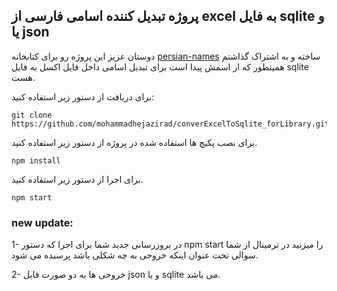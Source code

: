 ## پروژه تبدیل کننده اسامی فارسی از excel به فایل sqlite و یا json

دوستان عزیز این پروژه رو برای کتابخانه [persian-names](https://) ساخته و به اشتراک گذاشتم همینطور که از اسمش پیدا است برای تبدیل اسامی داخل فایل اکسل به فایل sqlite هست.

برای دریافت از دستور زیر استفاده کنید:

```console
git clone https://github.com/mohammadhejazirad/converExcelToSqlite_forLibrary.git
```

برای نصب پکیچ ها استفاده شده در پروژه از دستور زیر استفاده کنید.

```console
npm install
```

برای اجرا از دستور زیر استفاده کنید.

```console
npm start
```

### new update:

1- در بروزرسانی جدید شما برای اجرا که دستور npm start را میزنید در ترمینال از شما سوالی تحت عنوان اینکه خروجی به چه شکلی باشد پرسیده می شود.

2- خروجی ها به دو صورت فایل json و یا sqlite می باشد.
